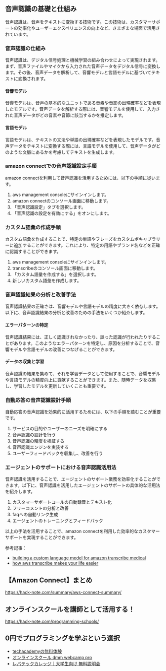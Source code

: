 <!--
title:   【amazon connect】音声認識活用: 効率的なカスタマーサポートを実現する方法
tags:    Amazon,connect
id:      77a6cea93f00aefab7e3
private: false
-->


## 音声認識の基礎と仕組み

音声認識は、音声をテキストに変換する技術です。この技術は、カスタマーサポートの効率化やユーザーエクスペリエンスの向上など、さまざまな場面で活用されています。

### 音声認識の仕組み
音声認識は、デジタル信号処理と機械学習の組み合わせによって実現されます。まず、音声ファイルやマイクから入力された音声データをデジタル信号に変換します。その後、音声データを解析して、音響モデルと言語モデルに基づいてテキストに変換されます。

#### 音響モデル
音響モデルは、音声の基本的なユニットである音素や音節の出現確率などを表現したモデルです。音声データを解析する際には、音響モデルを使用して、入力された音声データがどの音素や音節に該当するかを推定します。

#### 言語モデル
言語モデルは、テキストの文法や単語の出現確率などを表現したモデルです。音声データをテキストに変換する際には、言語モデルを使用して、音声データがどのような文脈にあるかを考慮してテキストを生成します。

### amazon connectでの音声認識設定手順

amazon connectを利用して音声認識を活用するためには、以下の手順に従います。

1. aws management consoleにサインインします。
2. amazon connectのコンソール画面に移動します。
3. 「音声認識設定」タブを選択します。
4. 「音声認識の設定を有効にする」をオンにします。

### カスタム語彙の作成手順

カスタム語彙を作成することで、特定の単語やフレーズをカスタムボキャブラリーに追加することができます。これにより、特定の用語やブランド名などを正確に認識することができます。

1. aws management consoleにサインインします。
2. transcribeのコンソール画面に移動します。
3. 「カスタム語彙を作成する」を選択します。
4. 新しいカスタム語彙を作成します。

### 音声認識結果の分析と改善手法

音声認識結果の正確さは、音響モデルや言語モデルの精度に大きく依存します。以下に、音声認識結果の分析と改善のための手法をいくつか紹介します。

#### エラーパターンの特定
音声認識結果には、正しく認識されなかったり、誤った認識が行われたりすることがあります。このようなエラーパターンを特定し、原因を分析することで、音響モデルや言語モデルの改善につなげることができます。

#### データの収集と学習
音声認識の結果を集めて、それを学習データとして使用することで、音響モデルや言語モデルの精度向上に貢献することができます。また、随時データを収集し、学習したモデルを更新していくことも重要です。

### 自動応答の音声認識設計手順

自動応答の音声認識を効果的に活用するためには、以下の手順を踏むことが重要です。

1. サービスの目的やユーザーのニーズを明確にする
2. 音声認識の設計を行う
3. 音声認識の精度を検証する
4. 音声認識エンジンを実装する
5. ユーザーフィードバックを収集し、改善を行う

### エージェントのサポートにおける音声認識活用法

音声認識を活用することで、エージェントのサポート業務を効率化することができます。以下に、音声認識を活用したエージェントのサポートの具体的な活用法を紹介します。

1. カスタマーサポートコールの自動録音とテキスト化
2. フリーコメントの分析と改善
3. faqへの自動リンク生成
4. エージェントのトレーニングとフィードバック

以上の手法を活用することで、amazon connectを利用した効率的なカスタマーサポートを実現することができます。

参考記事：
- [building a custom language model for amazon transcribe medical](https://aws.amazon.com/jp/blogs/machine-learning/building-a-custom-language-model-for-amazon-transcribe-medical/)
- [how aws transcribe makes your life easier](https://aws.amazon.com/jp/blogs/machine-learning/how-aws-transcribe-makes-your-life-easier/)



## 【Amazon Connect】まとめ
https://hack-note.com/summary/aws-connect-summary/



## オンラインスクールを講師として活用する！
https://hack-note.com/programming-schools/



## 0円でプログラミングを学ぶという選択
- [techacademyの無料体験](//af.moshimo.com/af/c/click?a_id=2612475&amp;p_id=1555&amp;pc_id=2816&amp;pl_id=22706&amp;url=https%3a%2f%2ftechacademy.jp%2fhtmlcss-trial%3futm_source%3dmoshimo%26utm_medium%3daffiliate%26utm_campaign%3dtextad)
- [オンラインスクール dmm webcamp pro](//af.moshimo.com/af/c/click?a_id=2612482&amp;p_id=1363&amp;pc_id=2297&amp;pl_id=39999&amp;guid=on)
- [レバテックカレッジ｜大学生向け 無料説明会](//af.moshimo.com/af/c/click?a_id=4071793&p_id=3198&pc_id=7488&pl_id=41848)
